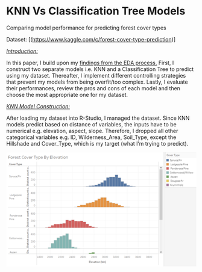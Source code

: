 # KNN Vs Classification Tree Models
Comparing model performance for predicting forest cover types

Dataset: [(https://www.kaggle.com/c/forest-cover-type-prediction)]

<ins>*Introduction:*</ins>

In this paper, I build upon my [findings from the EDA process.](https://github.com/jackfrost68/EDA_of_the_Forest_Cover_Type_Dataset_Using_Tableau.git) First, I construct two separate models i.e. KNN and a Classification Tree to predict using my dataset. Thereafter, I implement different controlling strategies that prevent my models from being overfit/too complex. Lastly, I evaluate their performances, review the pros and cons of each model and then choose the most appropriate one for my dataset.

<ins>*KNN Model Construction:*</ins>

After loading my dataset into R-Studio, I managed the dataset. Since KNN models predict based on distance of variables, the inputs have to be numerical e.g. elevation, aspect, slope. Therefore, I dropped all other categorical variables e.g. ID, Wilderness_Area, Soil_Type, except the Hillshade and Cover_Type, which is my target (what I’m trying to predict).

![This is an image](https://github.com/jackfrost68/-Forest-Cover-Type-Analysis-Phase-1/blob/d40a70bcf8fac0f8ab0402a3aaac016c374ca56b/Forest%20Cover%20Type%20By%20Elevation%20Cleaned%202.png)
